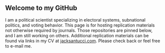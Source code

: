 ## Welcome to my GitHub

<!--
**jacksantucci/jacksantucci** is a ✨ _special_ ✨ repository because its `README.md` (this file) appears on your GitHub profile.

Here are some ideas to get you started:

- 🔭 I’m currently working on ...
- 🌱 I’m currently learning ...
- 👯 I’m looking to collaborate on ...
- 🤔 I’m looking for help with ...
- 💬 Ask me about ...
- 📫 How to reach me: ...
- 😄 Pronouns: ...
- ⚡ Fun fact: ...
-->
I am a political scientist specializing in electoral systems, subnational politics, and voting behavior. This page is for hosting replication materials not otherwise required by journals. Those repositories are pinned below, and I am still working on others. Additional replication materials can be found via links in my CV at <a href="https://www.jacksantucci.com" target="_blank">jacksantucci.com</a>. Please check back or feel free to e-mail me.

